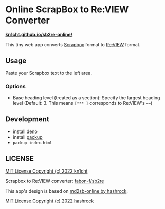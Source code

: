 # Online ScrapBox to Re:VIEW Converter

**[kn1cht.github.io/sb2re-online/](https://kn1cht.github.io/sb2re-online/)**

This tiny web app converts [Scrapbox](http://scrapbox.io) format to [Re:VIEW](https://github.com/kmuto/review) format.

## Usage
Paste your Scrapbox text to the left area.

### Options
- Base heading level (treated as a section): Specify the largest heading level (Default: 3. This means `[*** ]` corresponds to Re:VIEW's `==`)

## Development
- install [deno](https://deno.land/)
- install [packup](https://github.com/kt3k/packup)
- `packup index.html`

## LICENSE
[MIT License Copyright (c) 2022 kn1cht](./LICENSE)

Scrapbox to Re:VIEW converter: [fabon-f/sb2re](https://github.com/fabon-f/sb2re)

This app's design is based on [md2sb-online by hashrock](https://github.com/hashrock/md2sb-online).

[MIT License Copyright (c) 2022 hashrock](https://github.com/hashrock/md2sb-online/blob/master/LICENSE)
